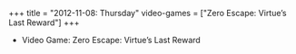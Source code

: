+++
title = "2012-11-08: Thursday"
video-games = ["Zero Escape: Virtue’s Last Reward"]
+++


* Video Game: Zero Escape: Virtue’s Last Reward